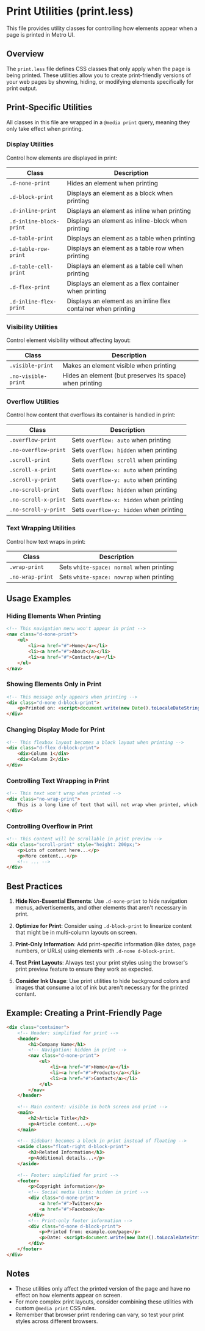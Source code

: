 # Print Utilities (print.less)

This file provides utility classes for controlling how elements appear when a page is printed in Metro UI.

## Overview

The `print.less` file defines CSS classes that only apply when the page is being printed. These utilities allow you to create print-friendly versions of your web pages by showing, hiding, or modifying elements specifically for print output.

## Print-Specific Utilities

All classes in this file are wrapped in a `@media print` query, meaning they only take effect when printing.

### Display Utilities

Control how elements are displayed in print:

| Class | Description |
|-------|-------------|
| `.d-none-print` | Hides an element when printing |
| `.d-block-print` | Displays an element as a block when printing |
| `.d-inline-print` | Displays an element as inline when printing |
| `.d-inline-block-print` | Displays an element as inline-block when printing |
| `.d-table-print` | Displays an element as a table when printing |
| `.d-table-row-print` | Displays an element as a table row when printing |
| `.d-table-cell-print` | Displays an element as a table cell when printing |
| `.d-flex-print` | Displays an element as a flex container when printing |
| `.d-inline-flex-print` | Displays an element as an inline flex container when printing |

### Visibility Utilities

Control element visibility without affecting layout:

| Class | Description |
|-------|-------------|
| `.visible-print` | Makes an element visible when printing |
| `.no-visible-print` | Hides an element (but preserves its space) when printing |

### Overflow Utilities

Control how content that overflows its container is handled in print:

| Class | Description |
|-------|-------------|
| `.overflow-print` | Sets `overflow: auto` when printing |
| `.no-overflow-print` | Sets `overflow: hidden` when printing |
| `.scroll-print` | Sets `overflow: scroll` when printing |
| `.scroll-x-print` | Sets `overflow-x: auto` when printing |
| `.scroll-y-print` | Sets `overflow-y: auto` when printing |
| `.no-scroll-print` | Sets `overflow: hidden` when printing |
| `.no-scroll-x-print` | Sets `overflow-x: hidden` when printing |
| `.no-scroll-y-print` | Sets `overflow-y: hidden` when printing |

### Text Wrapping Utilities

Control how text wraps in print:

| Class | Description |
|-------|-------------|
| `.wrap-print` | Sets `white-space: normal` when printing |
| `.no-wrap-print` | Sets `white-space: nowrap` when printing |

## Usage Examples

### Hiding Elements When Printing

```html
<!-- This navigation menu won't appear in print -->
<nav class="d-none-print">
    <ul>
        <li><a href="#">Home</a></li>
        <li><a href="#">About</a></li>
        <li><a href="#">Contact</a></li>
    </ul>
</nav>
```

### Showing Elements Only in Print

```html
<!-- This message only appears when printing -->
<div class="d-none d-block-print">
    <p>Printed on: <script>document.write(new Date().toLocaleDateString())</script></p>
</div>
```

### Changing Display Mode for Print

```html
<!-- This flexbox layout becomes a block layout when printing -->
<div class="d-flex d-block-print">
    <div>Column 1</div>
    <div>Column 2</div>
</div>
```

### Controlling Text Wrapping in Print

```html
<!-- This text won't wrap when printed -->
<div class="no-wrap-print">
    This is a long line of text that will not wrap when printed, which can be useful for certain types of content like code snippets.
</div>
```

### Controlling Overflow in Print

```html
<!-- This content will be scrollable in print preview -->
<div class="scroll-print" style="height: 200px;">
    <p>Lots of content here...</p>
    <p>More content...</p>
    <!-- ... -->
</div>
```

## Best Practices

1. **Hide Non-Essential Elements**: Use `.d-none-print` to hide navigation menus, advertisements, and other elements that aren't necessary in print.

2. **Optimize for Print**: Consider using `.d-block-print` to linearize content that might be in multi-column layouts on screen.

3. **Print-Only Information**: Add print-specific information (like dates, page numbers, or URLs) using elements with `.d-none d-block-print`.

4. **Test Print Layouts**: Always test your print styles using the browser's print preview feature to ensure they work as expected.

5. **Consider Ink Usage**: Use print utilities to hide background colors and images that consume a lot of ink but aren't necessary for the printed content.

## Example: Creating a Print-Friendly Page

```html
<div class="container">
    <!-- Header: simplified for print -->
    <header>
        <h1>Company Name</h1>
        <!-- Navigation: hidden in print -->
        <nav class="d-none-print">
            <ul>
                <li><a href="#">Home</a></li>
                <li><a href="#">Products</a></li>
                <li><a href="#">Contact</a></li>
            </ul>
        </nav>
    </header>
    
    <!-- Main content: visible in both screen and print -->
    <main>
        <h2>Article Title</h2>
        <p>Article content...</p>
    </main>
    
    <!-- Sidebar: becomes a block in print instead of floating -->
    <aside class="float-right d-block-print">
        <h3>Related Information</h3>
        <p>Additional details...</p>
    </aside>
    
    <!-- Footer: simplified for print -->
    <footer>
        <p>Copyright information</p>
        <!-- Social media links: hidden in print -->
        <div class="d-none-print">
            <a href="#">Twitter</a>
            <a href="#">Facebook</a>
        </div>
        <!-- Print-only footer information -->
        <div class="d-none d-block-print">
            <p>Printed from: example.com/page</p>
            <p>Date: <script>document.write(new Date().toLocaleDateString())</script></p>
        </div>
    </footer>
</div>
```

## Notes

- These utilities only affect the printed version of the page and have no effect on how elements appear on screen.
- For more complex print layouts, consider combining these utilities with custom `@media print` CSS rules.
- Remember that browser print rendering can vary, so test your print styles across different browsers.
